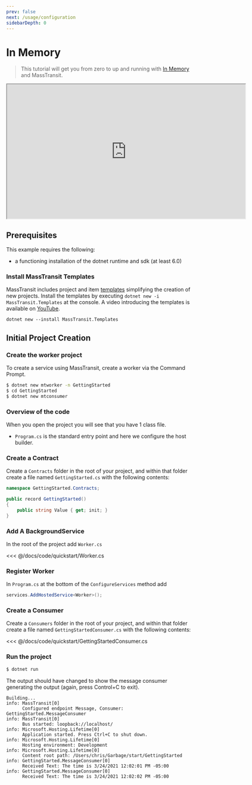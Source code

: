 ```yaml
---
prev: false
next: /usage/configuration
sidebarDepth: 0
---
```


# In Memory

> This tutorial will get you from zero to up and running with [In Memory](/usage/transports/in-memory) and MassTransit. 

<iframe id="ytplayer" type="text/html" width="640" height="360"
  src="https://www.youtube.com/embed/WjOX1DrzO-w?autoplay=0">
</iframe>

## Prerequisites

This example requires the following:

- a functioning installation of the dotnet runtime and sdk (at least 6.0)

### Install MassTransit Templates

MassTransit includes project and item [templates](/usage/templates) simplifying the creation of new projects. Install the templates by executing `dotnet new -i MassTransit.Templates` at the console. A video introducing the templates is available on [YouTube](https://youtu.be/nYKq61-DFBQ).

```
dotnet new --install MassTransit.Templates
```

## Initial Project Creation

### Create the worker project

To create a service using MassTransit, create a worker via the Command Prompt.

```bash
$ dotnet new mtworker -n GettingStarted
$ cd GettingStarted
$ dotnet new mtconsumer
```

### Overview of the code

When you open the project you will see that you have 1 class file.

- `Program.cs` is the standard entry point and here we configure the host builder.

### Create a Contract
Create a `Contracts` folder in the root of your project, and within that folder create a file named `GettingStarted.cs` with the following contents:

``` cs
namespace GettingStarted.Contracts;

public record GettingStarted() 
{
    public string Value { get; init; }
}
```

### Add A BackgroundService

In the root of the project add `Worker.cs`

<<< @/docs/code/quickstart/Worker.cs

### Register Worker

In `Program.cs` at the bottom of the `ConfigureServices` method add

```csharp
services.AddHostedService<Worker>();
```

### Create a Consumer

Create a `Consumers` folder in the root of your project, and within that folder create a file named `GettingStartedConsumer.cs` with the following contents:

<<< @/docs/code/quickstart/GettingStartedConsumer.cs

### Run the project

```bash
$ dotnet run
```

The output should have changed to show the message consumer generating the output (again, press Control+C to exit).

``` {2-5,12-15}
Building...
info: MassTransit[0]
      Configured endpoint Message, Consumer: GettingStarted.MessageConsumer
info: MassTransit[0]
      Bus started: loopback://localhost/
info: Microsoft.Hosting.Lifetime[0]
      Application started. Press Ctrl+C to shut down.
info: Microsoft.Hosting.Lifetime[0]
      Hosting environment: Development
info: Microsoft.Hosting.Lifetime[0]
      Content root path: /Users/chris/Garbage/start/GettingStarted
info: GettingStarted.MessageConsumer[0]
      Received Text: The time is 3/24/2021 12:02:01 PM -05:00
info: GettingStarted.MessageConsumer[0]
      Received Text: The time is 3/24/2021 12:02:02 PM -05:00
```
